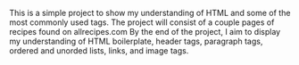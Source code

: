 This is a simple project to show my understanding of HTML and some of the most commonly used tags.
The project will consist of a couple pages of recipes found on allrecipes.com
By the end of the project, I aim to display my understanding of HTML boilerplate, header tags, paragraph tags, ordered and unorded lists, links, and image tags.
